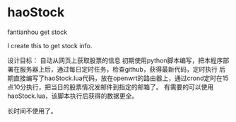 # haoStock
fantianhou get stock

I create this to get stock info.

设计目标：
自动从网页上获取股票的信息
初期使用python脚本编写，把本程序部署在服务器上后，通过每日定时任务，检查github，获得最新代码，定时执行
后期直接编写了haoStock.lua代码，放在openwrt的路由器上，通过crond定时在15点10分执行，把当日的股票情况发邮件到指定的邮箱了。
有需要的可以使用haoStock.lua，该脚本执行后获得的数据更全。

长时间不使用了。

